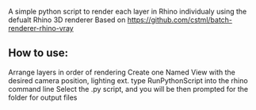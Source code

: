 A simple python script to render each layer in Rhino individualy using the defualt Rhino 3D renderer 
Based on https://github.com/cstml/batch-renderer-rhino-vray

## How to use:
Arrange layers in order of rendering
Create one Named View with the desired camera position, lighting ext.
type RunPythonScript into the rhino command line
Select the .py script, and you will be then prompted for the folder for output files 
